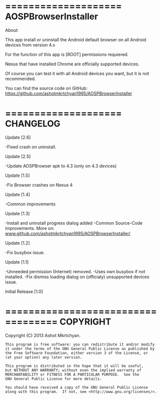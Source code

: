 ====================
AOSPBrowserInstaller
====================

About:

This app install or uninstall the Android default browser on all Android devices from version  4.x 

For the function of this app is [ROOT] permissions requiered.

Nexus that have installed Chrome are officially supported devices.  

Of course you can test it with all Android devices you want, but it is not recommended.

You can find the source code on GitHub: https://github.com/ashotmkrtchyan1995/AOSPBrowserInstaller

====================
CHANGELOG
====================

Update [2.6]

-Fixed crash on uninstall.

Update [2.5]

-Update AOSPBrowser apk to 4.3 (only on 4.3 devices)

Update [1.5]

-Fix Browser crashes on Nexus 4

Update [1.4]

-Common improvements

Update [1.3]

-Install and uninstall progress dialog added
-Common Source-Code improvements. More on: www.github.com/ashotmkrtchyan1995/AOSPBrowserInstaller/

Update [1.2]

-Fix busybox issue.

Update [1.1]

-Unneeded permission (Internet) removed.
-Uses own busybox if not installed.
-Fix dismiss loading dialog on (officialy) unsupported devices issue.

Initial Release [1.0]

===================================
COPYRIGHT
===================================

Copyright (C) 2013  Ashot Mkrtchyan.

    This program is free software: you can redistribute it and/or modify
    it under the terms of the GNU General Public License as published by
    the Free Software Foundation, either version 3 of the License, or
    (at your option) any later version.

    This program is distributed in the hope that it will be useful,
    but WITHOUT ANY WARRANTY; without even the implied warranty of
    MERCHANTABILITY or FITNESS FOR A PARTICULAR PURPOSE.  See the
    GNU General Public License for more details.

    You should have received a copy of the GNU General Public License
    along with this program.  If not, see <http://www.gnu.org/licenses/>.
